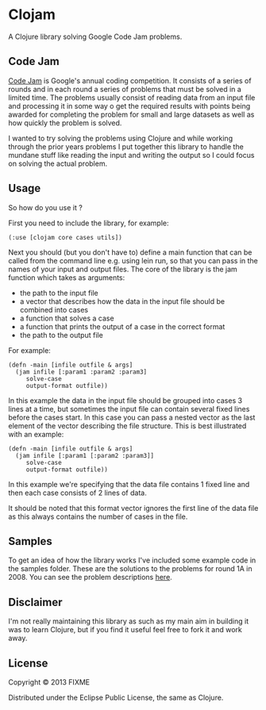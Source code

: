 # Clojam

A Clojure library solving Google Code Jam problems.

## Code Jam

[Code Jam](https://code.google.com/codejam) is Google's annual coding competition. It consists of a series of rounds and in each round a series of problems that must be solved in a limited time. The problems usually consist of reading data from an input file and processing it in some way o get the required results with points being awarded for completing the problem for small and large datasets as well as how quickly the problem is solved.

I wanted to try solving the problems using Clojure and while working through the prior years problems I put together this library to handle the mundane stuff like reading the input and writing the output so I could focus on solving the actual problem.

## Usage
So how do you use it ?

First you need to include the library, for example:

```
(:use [clojam core cases utils])
```

Next you should (but you don't have to) define a main function that can be called from the command line e.g. using lein run, so that you can pass in the names of your input and output files. The core of the library is the jam function which takes as arguments:
- the path to the input file
- a vector that describes how the data in the input file should be combined into cases
- a function that solves a case
- a function that prints the output of a case in the correct format
- the path to the output file

For example:

```
(defn -main [infile outfile & args]
  (jam infile [:param1 :param2 :param3]
     solve-case
     output-format outfile))
```

In this example the data in the input file should be grouped into cases 3 lines at a time, but sometimes the input file can contain several fixed lines before the cases start. In this case you can pass a nested vector as the last element of the vector describing the file structure. This is best illustrated with an example:

```
(defn -main [infile outfile & args]
  (jam infile [:param1 [:param2 :param3]]
     solve-case
     output-format outfile))
```

In this example we're specifying that the data file contains 1 fixed line and then each case consists of 2 lines of data.

It should be noted that this format vector ignores the first line of the data file as this always contains the number of cases in the file.

## Samples

To get an idea of how the library works I've included some example code in the samples folder. These are the solutions to the problems for round 1A in 2008. You can see the problem descriptions [here](https://code.google.com/codejam/contest/32016/dashboard).

## Disclaimer

I'm not really maintaining this library as such as my main aim in building it was to learn Clojure, but if you find it useful feel free to fork it and work away.

## License

Copyright © 2013 FIXME

Distributed under the Eclipse Public License, the same as Clojure.
